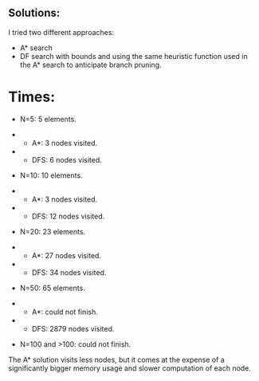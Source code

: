 ## Solutions:
I tried two different approaches:
* A* search
* DF search with bounds and using the same heuristic function used in the A* search to anticipate branch pruning.

# Times:
* N=5: 5 elements.
* * A*: 3 nodes visited.
* * DFS: 6 nodes visited.

* N=10: 10 elements.
* * A*: 3 nodes visited.
* * DFS: 12 nodes visited.

* N=20: 23 elements.
* * A*: 27 nodes visited.
* * DFS: 34 nodes visited.

* N=50: 65 elements.
* * A*: could not finish.
* * DFS: 2879 nodes visited.

* N=100 and >100: could not finish.

The A* solution visits less nodes, but it comes at the expense of a significantly bigger memory usage and slower computation of each node.